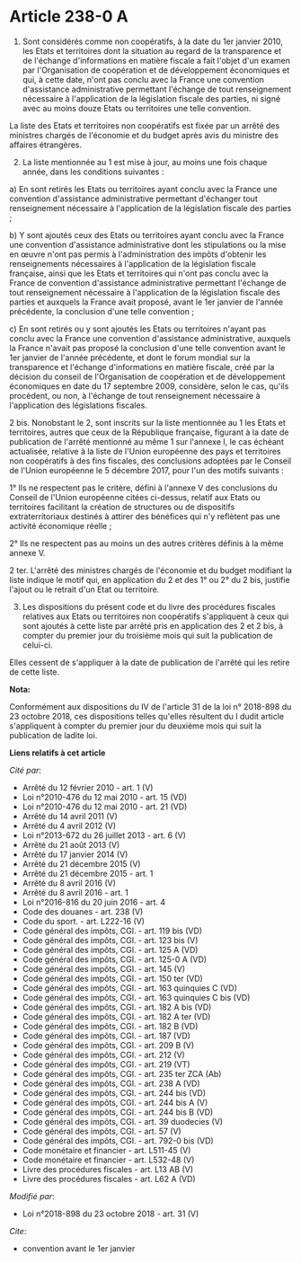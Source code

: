 # Article 238-0 A

1. Sont considérés comme non coopératifs, à la date du 1er janvier 2010, les Etats et territoires dont la situation au regard
de la transparence et de l'échange d'informations en matière fiscale a fait l'objet d'un examen par l'Organisation de
coopération et de développement économiques et qui, à cette date, n'ont pas conclu avec la France une convention d'assistance
administrative permettant l'échange de tout renseignement nécessaire à l'application de la législation fiscale des parties,
ni signé avec au moins douze Etats ou territoires une telle convention.

La liste des Etats et territoires non coopératifs est fixée par un arrêté des ministres chargés de l'économie et du budget
après avis du ministre des affaires étrangères.

2. La liste mentionnée au 1 est mise à jour, au moins une fois chaque année, dans les conditions suivantes :

a) En sont retirés les Etats ou territoires ayant conclu avec la France une convention d'assistance administrative permettant
d'échanger tout renseignement nécessaire à l'application de la législation fiscale des parties ;

b) Y sont ajoutés ceux des Etats ou territoires ayant conclu avec la France une convention d'assistance administrative dont
les stipulations ou la mise en œuvre n'ont pas permis à l'administration des impôts d'obtenir les renseignements nécessaires
à l'application de la législation fiscale française, ainsi que les Etats et territoires qui n'ont pas conclu avec la France
de convention d'assistance administrative permettant l'échange de tout renseignement nécessaire à l'application de la
législation fiscale des parties et auxquels la France avait proposé, avant le 1er janvier de l'année précédente, la
conclusion d'une telle convention ;

c) En sont retirés ou y sont ajoutés les Etats ou territoires n'ayant pas conclu avec la France une convention d'assistance
administrative, auxquels la France n'avait pas proposé la conclusion d'une telle convention avant le 1er janvier de l'année
précédente, et dont le forum mondial sur la transparence et l'échange d'informations en matière fiscale, créé par la décision
du conseil de l'Organisation de coopération et de développement économiques en date du 17 septembre 2009, considère, selon le
cas, qu'ils procèdent, ou non, à l'échange de tout renseignement nécessaire à l'application des législations fiscales.

2 bis. Nonobstant le 2, sont inscrits sur la liste mentionnée au 1 les Etats et territoires, autres que ceux de la République
française, figurant à la date de publication de l'arrêté mentionné au même 1 sur l'annexe I, le cas échéant actualisée,
relative à la liste de l'Union européenne des pays et territoires non coopératifs à des fins fiscales, des conclusions
adoptées par le Conseil de l'Union européenne le 5 décembre 2017, pour l'un des motifs suivants :

1° Ils ne respectent pas le critère, défini à l'annexe V des conclusions du Conseil de l'Union européenne citées ci-dessus,
relatif aux Etats ou territoires facilitant la création de structures ou de dispositifs extraterritoriaux destinés à attirer
des bénéfices qui n'y reflètent pas une activité économique réelle ;

2° Ils ne respectent pas au moins un des autres critères définis à la même annexe V.

2 ter. L'arrêté des ministres chargés de l'économie et du budget modifiant la liste indique le motif qui, en application du 2
et des 1° ou 2° du 2 bis, justifie l'ajout ou le retrait d'un Etat ou territoire.

3. Les dispositions du présent code et du livre des procédures fiscales relatives aux Etats ou territoires non coopératifs
s'appliquent à ceux qui sont ajoutés à cette liste par arrêté pris en application des 2 et 2 bis, à compter du premier jour
du troisième mois qui suit la publication de celui-ci.

Elles cessent de s'appliquer à la date de publication de l'arrêté qui les retire de cette liste.

**Nota:**

Conformément aux dispositions du IV de l'article 31 de la loi n° 2018-898 du 23 octobre 2018, ces dispositions telles
qu'elles résultent du I dudit article s'appliquent à compter du premier jour du deuxième mois qui suit la publication de
ladite loi.

**Liens relatifs à cet article**

_Cité par_:

  - Arrêté du 12 février 2010 - art. 1 (V)
  - Loi n°2010-476 du 12 mai 2010 - art. 15 (VD)
  - Loi n°2010-476 du 12 mai 2010 - art. 21 (VD)
  - Arrêté du 14 avril 2011 (V)
  - Arrêté du 4 avril 2012 (V)
  - Loi n°2013-672 du 26 juillet 2013 - art. 6 (V)
  - Arrêté du 21 août 2013 (V)
  - Arrêté du 17 janvier 2014 (V)
  - Arrêté du 21 décembre 2015 (V)
  - Arrêté du 21 décembre 2015 - art. 1
  - Arrêté du 8 avril 2016 (V)
  - Arrêté du 8 avril 2016 - art. 1
  - Loi n°2016-816 du 20 juin 2016 - art. 4
  - Code des douanes - art. 238 (V)
  - Code du sport. - art. L222-16 (V)
  - Code général des impôts, CGI. - art. 119 bis (VD)
  - Code général des impôts, CGI. - art. 123 bis (V)
  - Code général des impôts, CGI. - art. 125 A (VD)
  - Code général des impôts, CGI. - art. 125-0 A (VD)
  - Code général des impôts, CGI. - art. 145 (V)
  - Code général des impôts, CGI. - art. 150 ter (VD)
  - Code général des impôts, CGI. - art. 163 quinquies C (VD)
  - Code général des impôts, CGI. - art. 163 quinquies C bis (VD)
  - Code général des impôts, CGI. - art. 182 A bis (VD)
  - Code général des impôts, CGI. - art. 182 A ter (VD)
  - Code général des impôts, CGI. - art. 182 B (VD)
  - Code général des impôts, CGI. - art. 187 (VD)
  - Code général des impôts, CGI. - art. 209 B (V)
  - Code général des impôts, CGI. - art. 212 (V)
  - Code général des impôts, CGI. - art. 219 (VT)
  - Code général des impôts, CGI. - art. 235 ter ZCA (Ab)
  - Code général des impôts, CGI. - art. 238 A (VD)
  - Code général des impôts, CGI. - art. 244 bis (VD)
  - Code général des impôts, CGI. - art. 244 bis A (V)
  - Code général des impôts, CGI. - art. 244 bis B (VD)
  - Code général des impôts, CGI. - art. 39 duodecies (V)
  - Code général des impôts, CGI. - art. 57 (V)
  - Code général des impôts, CGI. - art. 792-0 bis (VD)
  - Code monétaire et financier - art. L511-45 (V)
  - Code monétaire et financier - art. L532-48 (V)
  - Livre des procédures fiscales - art. L13 AB (V)
  - Livre des procédures fiscales - art. L62 A (VD)

_Modifié par_:

  - Loi n°2018-898 du 23 octobre 2018 - art. 31 (V)

_Cite_:

  - convention avant le 1er janvier
